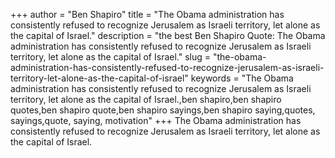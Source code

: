 +++
author = "Ben Shapiro"
title = "The Obama administration has consistently refused to recognize Jerusalem as Israeli territory, let alone as the capital of Israel."
description = "the best Ben Shapiro Quote: The Obama administration has consistently refused to recognize Jerusalem as Israeli territory, let alone as the capital of Israel."
slug = "the-obama-administration-has-consistently-refused-to-recognize-jerusalem-as-israeli-territory-let-alone-as-the-capital-of-israel"
keywords = "The Obama administration has consistently refused to recognize Jerusalem as Israeli territory, let alone as the capital of Israel.,ben shapiro,ben shapiro quotes,ben shapiro quote,ben shapiro sayings,ben shapiro saying,quotes, sayings,quote, saying, motivation"
+++
The Obama administration has consistently refused to recognize Jerusalem as Israeli territory, let alone as the capital of Israel.

